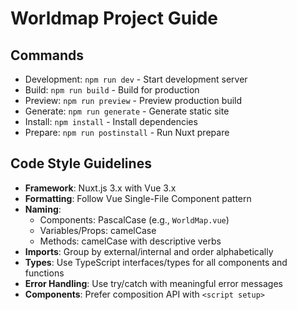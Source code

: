 # Worldmap Project Guide

## Commands
- Development: `npm run dev` - Start development server
- Build: `npm run build` - Build for production
- Preview: `npm run preview` - Preview production build
- Generate: `npm run generate` - Generate static site
- Install: `npm install` - Install dependencies
- Prepare: `npm run postinstall` - Run Nuxt prepare

## Code Style Guidelines
- **Framework**: Nuxt.js 3.x with Vue 3.x
- **Formatting**: Follow Vue Single-File Component pattern
- **Naming**:
  - Components: PascalCase (e.g., `WorldMap.vue`)
  - Variables/Props: camelCase
  - Methods: camelCase with descriptive verbs
- **Imports**: Group by external/internal and order alphabetically
- **Types**: Use TypeScript interfaces/types for all components and functions
- **Error Handling**: Use try/catch with meaningful error messages
- **Components**: Prefer composition API with `<script setup>`